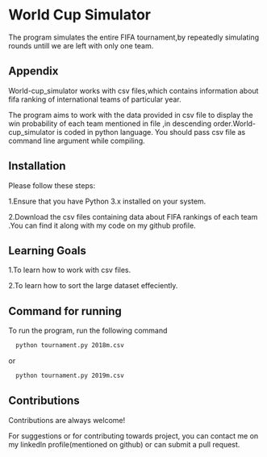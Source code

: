 
# World Cup Simulator

The program simulates the entire FIFA tournament,by repeatedly simulating rounds untill we are left with only one team.

## Appendix

World-cup_simulator works with csv files,which contains information about fifa ranking of  international teams of particular year.

The program aims to work with the data provided in csv file to display the win probability of each team mentioned in file ,in descending order.World-cup_simulator is coded in python language.
You should pass csv file as command line argument while compiling.

## Installation

 Please follow these steps:

1.Ensure that you have Python 3.x installed on your system.

2.Download the csv files containing data about FIFA rankings of each team .You can find it along with my code on my github profile.
## Learning Goals

1.To learn how to work with csv files.

2.To learn how to sort the  large dataset effeciently.




## Command for running

To run the program, run the following command

```bash
  python tournament.py 2018m.csv
```
or


```bash
  python tournament.py 2019m.csv
```

## Contributions

Contributions are always welcome!


For suggestions or for contributing towards project, you can contact me on my linkedln profile(mentioned on github) or can submit a pull request.

